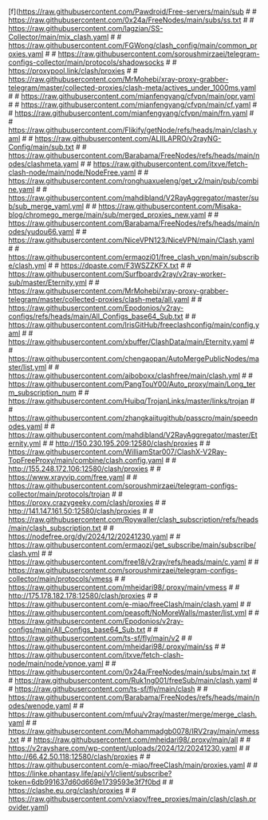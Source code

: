 [f](https://raw.githubusercontent.com/Pawdroid/Free-servers/main/sub      #                 #           https://raw.githubusercontent.com/0x24a/FreeNodes/main/subs/ss.txt      #                 #           https://raw.githubusercontent.com/lagzian/SS-Collector/main/mix_clash.yaml      #                 #           https://raw.githubusercontent.com/FGWong/clash_config/main/common_proxies.yaml      #                 #           https://raw.githubusercontent.com/soroushmirzaei/telegram-configs-collector/main/protocols/shadowsocks      #                 #           https://proxypool.link/clash/proxies      #                 #           https://raw.githubusercontent.com/MrMohebi/xray-proxy-grabber-telegram/master/collected-proxies/clash-meta/actives_under_1000ms.yaml      #                 #           https://raw.githubusercontent.com/mianfengyang/cfvpn/main/opr.yaml      #                 #           https://raw.githubusercontent.com/mianfengyang/cfvpn/main/cf.yaml      #                 #           https://raw.githubusercontent.com/mianfengyang/cfvpn/main/frn.yaml      #                 #           https://raw.githubusercontent.com/Flikify/getNode/refs/heads/main/clash.yaml      #                 #           https://raw.githubusercontent.com/ALIILAPRO/v2rayNG-Config/main/sub.txt      #                 #           https://raw.githubusercontent.com/Barabama/FreeNodes/refs/heads/main/nodes/clashmeta.yaml      #                 #           https://raw.githubusercontent.com/itxve/fetch-clash-node/main/node/NodeFree.yaml      #                 #           https://raw.githubusercontent.com/ronghuaxueleng/get_v2/main/pub/combine.yaml      #                 #           https://raw.githubusercontent.com/mahdibland/V2RayAggregator/master/sub/sub_merge_yaml.yml      #                 #           https://raw.githubusercontent.com/Misaka-blog/chromego_merge/main/sub/merged_proxies_new.yaml      #                 #           https://raw.githubusercontent.com/Barabama/FreeNodes/refs/heads/main/nodes/yudou66.yaml      #                 #           https://raw.githubusercontent.com/NiceVPN123/NiceVPN/main/Clash.yaml      #                 #           https://raw.githubusercontent.com/ermaozi01/free_clash_vpn/main/subscribe/clash.yml      #                 #           https://dpaste.com/F3WSZZKFX.txt      #                 #           https://raw.githubusercontent.com/Surfboardv2ray/v2ray-worker-sub/master/Eternity.yml      #                 #           https://raw.githubusercontent.com/MrMohebi/xray-proxy-grabber-telegram/master/collected-proxies/clash-meta/all.yaml      #                 #           https://raw.githubusercontent.com/Epodonios/v2ray-configs/refs/heads/main/All_Configs_base64_Sub.txt      #                 #           https://raw.githubusercontent.com/IrisGitHub/freeclashconfig/main/config.yaml      #                 #           https://raw.githubusercontent.com/xbuffer/ClashData/main/Eternity.yaml      #                 #           https://raw.githubusercontent.com/chengaopan/AutoMergePublicNodes/master/list.yml      #                 #           https://raw.githubusercontent.com/aiboboxx/clashfree/main/clash.yml      #                 #           https://raw.githubusercontent.com/PangTouY00/Auto_proxy/main/Long_term_subscription_num      #                 #           https://raw.githubusercontent.com/Huibq/TrojanLinks/master/links/trojan      #                 #           https://raw.githubusercontent.com/zhangkaiitugithub/passcro/main/speednodes.yaml      #                 #           https://raw.githubusercontent.com/mahdibland/V2RayAggregator/master/Eternity.yml      #                 #           http://150.230.195.209:12580/clash/proxies      #                 #           https://raw.githubusercontent.com/WilliamStar007/ClashX-V2Ray-TopFreeProxy/main/combine/clash.config.yaml      #                 #           http://155.248.172.106:12580/clash/proxies      #                 #           https://www.xrayvip.com/free.yaml      #                 #           https://raw.githubusercontent.com/soroushmirzaei/telegram-configs-collector/main/protocols/trojan      #                 #           https://proxy.crazygeeky.com/clash/proxies      #                 #           http://141.147.161.50:12580/clash/proxies      #                 #           https://raw.githubusercontent.com/Roywaller/clash_subscription/refs/heads/main/clash_subscription.txt      #                 #           https://nodefree.org/dy/2024/12/20241230.yaml      #                 #           https://raw.githubusercontent.com/ermaozi/get_subscribe/main/subscribe/clash.yml      #                 #           https://raw.githubusercontent.com/free18/v2ray/refs/heads/main/c.yaml      #                 #           https://raw.githubusercontent.com/soroushmirzaei/telegram-configs-collector/main/protocols/vmess      #                 #           https://raw.githubusercontent.com/mheidari98/.proxy/main/vmess      #                 #           http://175.178.182.178:12580/clash/proxies      #                 #           https://raw.githubusercontent.com/e-miao/freeClash/main/clash.yaml      #                 #           https://raw.githubusercontent.com/peasoft/NoMoreWalls/master/list.yml      #                 #           https://raw.githubusercontent.com/Epodonios/v2ray-configs/main/All_Configs_base64_Sub.txt      #                 #           https://raw.githubusercontent.com/ts-sf/fly/main/v2      #                 #           https://raw.githubusercontent.com/mheidari98/.proxy/main/ss      #                 #           https://raw.githubusercontent.com/itxve/fetch-clash-node/main/node/vpnoe.yaml      #                 #           https://raw.githubusercontent.com/0x24a/FreeNodes/main/subs/main.txt      #                 #           https://raw.githubusercontent.com/Ruk1ng001/freeSub/main/clash.yaml      #                 #           https://raw.githubusercontent.com/ts-sf/fly/main/clash      #                 #           https://raw.githubusercontent.com/Barabama/FreeNodes/refs/heads/main/nodes/wenode.yaml      #                 #           https://raw.githubusercontent.com/mfuu/v2ray/master/merge/merge_clash.yaml      #                 #           https://raw.githubusercontent.com/Mohammadgb0078/IRV2ray/main/vmess.txt      #                 #           https://raw.githubusercontent.com/mheidari98/.proxy/main/all      #                 #           https://v2rayshare.com/wp-content/uploads/2024/12/20241230.yaml      #                 #           http://66.42.50.118:12580/clash/proxies      #                 #           https://raw.githubusercontent.com/e-miao/freeClash/main/proxies.yaml      #                 #           https://linke.phantasy.life/api/v1/client/subscribe?token=6db991637d60d669e1739593e3f7f0bd      #                 #           https://clashe.eu.org/clash/proxies      #                 #           https://raw.githubusercontent.com/vxiaov/free_proxies/main/clash/clash.provider.yaml)

